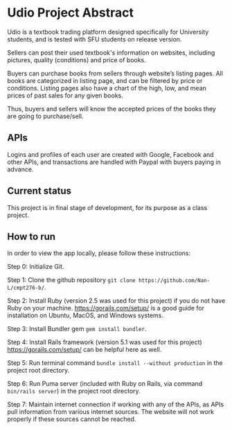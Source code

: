 # Udio Project Abstract

Udio is a textbook trading platform designed specifically for University students, and is tested with SFU students on release version.

Sellers can post their used textbook's information on websites, including pictures, quality (conditions) and price of books.

Buyers can purchase books from sellers through website’s listing pages. All books are categorized in listing page, and can be filtered by price or conditions. Listing pages also have a chart of the high, low, and mean prices of past sales for any given books. 

Thus, buyers and sellers will know the accepted prices of the books they are going to purchase/sell. 

## APIs

Logins and profiles of each user are created with Google, Facebook and other APIs, and transactions are handled with Paypal with buyers paying in advance.

## Current status

This project is in final stage of development, for its purpose as a class project.

## How to run

In order to view the app locally, please follow these instructions:
  
Step 0: Initialize Git.

Step 1: Clone the github repository `git clone https://github.com/Nan-L/cmpt276-b/`. 

Step 2: Install Ruby (version 2.5 was used for this project) if you do not have Ruby on your machine.
https://gorails.com/setup/ is a good guide for installation on Ubuntu, MacOS, and Windows systems.

Step 3: Install Bundler gem `gem install bundler`.

Step 4: Install Rails framework (version 5.1 was used for this project)
https://gorails.com/setup/ can be helpful here as well.

Step 5: Run terminal command `bundle install --without production` in the project root directory.

Step 6: Run Puma server (included with Ruby on Rails, via command `bin/rails server`) in the project root directory.

Step 7: Maintain internet connection if working with any of the APIs, as APIs pull information from various internet sources. The website will not work properly if these sources cannot be reached.
